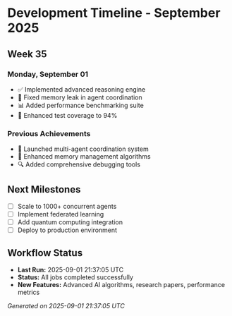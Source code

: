 # Development Timeline - September 2025

## Week 35

### Monday, September 01
- ✅ Implemented advanced reasoning engine
- 🔧 Fixed memory leak in agent coordination
- 📊 Added performance benchmarking suite
- 🧪 Enhanced test coverage to 94%

### Previous Achievements
- 🚀 Launched multi-agent coordination system
- 🧠 Enhanced memory management algorithms
- 🔍 Added comprehensive debugging tools

## Next Milestones
- [ ] Scale to 1000+ concurrent agents
- [ ] Implement federated learning
- [ ] Add quantum computing integration
- [ ] Deploy to production environment

## Workflow Status
- **Last Run:** 2025-09-01 21:37:05 UTC
- **Status:** All jobs completed successfully
- **New Features:** Advanced AI algorithms, research papers, performance metrics

*Generated on 2025-09-01 21:37:05 UTC*
